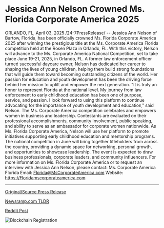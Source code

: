# Jessica Ann Nelson Crowned Ms. Florida Corporate America 2025

ORLANDO, FL, April 03, 2025 /24-7PressRelease/ -- Jessica Ann Nelson of Bartow, Florida, has been officially crowned Ms. Florida Corporate America 2025 after winning the prestigious title at the Ms. Corporate America Florida competition held at the Rosen Plaza in Orlando, FL. With this victory, Nelson will advance to the Ms. Corporate America National Competition, set to take place June 19-21, 2025, in Orlando, FL.  A former law enforcement officer turned successful daycare owner, Nelson has dedicated her career to shaping the lives of young children, helping them build strong foundations that will guide them toward becoming outstanding citizens of the world. Her passion for education and youth development has been the driving force behind her mission to uplift and empower the next generation.  "It is truly an honor to represent Florida at the national level. My journey from law enforcement to early childhood education has been one of purpose, service, and passion. I look forward to using this platform to continue advocating for the importance of youth development and education," said Nelson.  The Ms. Corporate America competition celebrates and empowers women in business and leadership. Contestants are evaluated on their professional accomplishments, community involvement, public speaking, and ability to serve as an ambassador for corporate women nationwide. As Ms. Florida Corporate America, Nelson will use her platform to promote initiatives supporting early childhood education and mentorship programs.  The national competition in June will bring together titleholders from across the country, providing a dynamic space for networking, personal growth, and opportunities to showcase leadership. The event is expected to draw business professionals, corporate leaders, and community influencers.  For more information on Ms. Florida Corporate America or to request an interview with Jessica Ann Nelson, please contact:  Ms. Corporate America Florida Email: Florida@MsCorporateAmerica.com Website: https://Floridamscorporateamerica.com 

---

[Original/Source Press Release](https://www.24-7pressrelease.com/press-release/521446/jessica-ann-nelson-crowned-ms-florida-corporate-america-2025)
                    

[Newsramp.com TLDR](https://newsramp.com/curated-news/former-law-enforcement-officer-crowned-ms-florida-corporate-america-2025/2af969f1b237cae82228fda06b6091da) 

 



[Reddit Post](https://www.reddit.com/r/AwardsAndRecognition/comments/1jqueox/former_law_enforcement_officer_crowned_ms_florida/) 



![Blockchain Registration](https://cdn.newsramp.app/24-7PressRelease/qrcode/254/3/tintAqj3.webp)